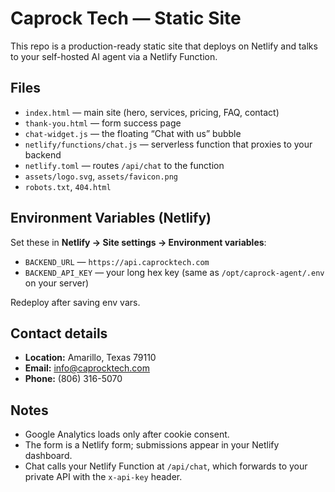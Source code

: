 # Caprock Tech — Static Site

This repo is a production-ready static site that deploys on Netlify and talks to your self-hosted AI agent via a Netlify Function.

## Files
- `index.html` — main site (hero, services, pricing, FAQ, contact)
- `thank-you.html` — form success page
- `chat-widget.js` — the floating “Chat with us” bubble
- `netlify/functions/chat.js` — serverless function that proxies to your backend
- `netlify.toml` — routes `/api/chat` to the function
- `assets/logo.svg`, `assets/favicon.png`
- `robots.txt`, `404.html`

## Environment Variables (Netlify)
Set these in **Netlify → Site settings → Environment variables**:
- `BACKEND_URL` — `https://api.caprocktech.com`
- `BACKEND_API_KEY` — your long hex key (same as `/opt/caprock-agent/.env` on your server)

Redeploy after saving env vars.

## Contact details
- **Location:** Amarillo, Texas 79110
- **Email:** info@caprocktech.com
- **Phone:** (806) 316-5070

## Notes
- Google Analytics loads only after cookie consent.
- The form is a Netlify form; submissions appear in your Netlify dashboard.
- Chat calls your Netlify Function at `/api/chat`, which forwards to your private API with the `x-api-key` header.
